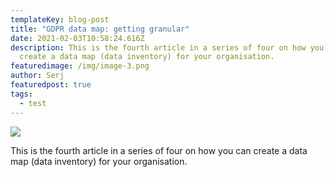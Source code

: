 ```yaml
---
templateKey: blog-post
title: "GDPR data map: getting granular"
date: 2021-02-03T10:58:24.616Z
description: This is the fourth article in a series of four on how you can
  create a data map (data inventory) for your organisation.
featuredimage: /img/image-3.png
author: Serj
featuredpost: true
tags:
  - test
---
```

![](/img/image-3.png)

This is the fourth article in a series of four on how you can create a data map (data inventory) for your organisation.